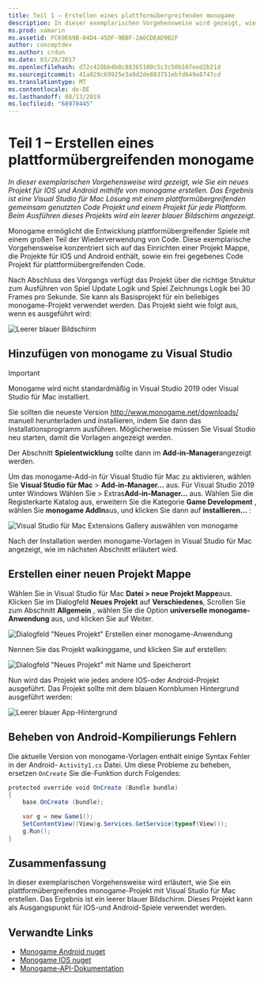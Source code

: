 ```yaml
---
title: Teil 1 – Erstellen eines plattformübergreifenden monogame
description: In dieser exemplarischen Vorgehensweise wird gezeigt, wie Sie ein neues Projekt für IOS und Android mithilfe von monogame erstellen. Das Ergebnis ist eine Visual Studio für Mac Lösung mit einem plattformübergreifenden gemeinsam genutzten Code Projekt und einem Projekt für jede Plattform. Bei der Ausführung dieses Projekts wird ein leerer blauer Bildschirm angezeigt.
ms.prod: xamarin
ms.assetid: FC69E69B-04D4-45DF-9BBF-2A6CDEAD9B2F
author: conceptdev
ms.author: crdun
ms.date: 03/28/2017
ms.openlocfilehash: d72c428bb4b8c88365180c5c3c50b107eed2b21d
ms.sourcegitcommit: 41a029c69925e3a9d2de883751ebfd649e8747cd
ms.translationtype: MT
ms.contentlocale: de-DE
ms.lasthandoff: 08/13/2019
ms.locfileid: "68978445"
---
```

# <a name="part-1--creating-a-cross-platform-monogame"></a>Teil 1 – Erstellen eines plattformübergreifenden monogame

_In dieser exemplarischen Vorgehensweise wird gezeigt, wie Sie ein neues Projekt für IOS und Android mithilfe von monogame erstellen. Das Ergebnis ist eine Visual Studio für Mac Lösung mit einem plattformübergreifenden gemeinsam genutzten Code Projekt und einem Projekt für jede Plattform. Beim Ausführen dieses Projekts wird ein leerer blauer Bildschirm angezeigt._

Monogame ermöglicht die Entwicklung plattformübergreifender Spiele mit einem großen Teil der Wiederverwendung von Code. Diese exemplarische Vorgehensweise konzentriert sich auf das Einrichten einer Projekt Mappe, die Projekte für IOS und Android enthält, sowie ein frei gegebenes Code Projekt für plattformübergreifenden Code.

Nach Abschluss des Vorgangs verfügt das Projekt über die richtige Struktur zum Ausführen von Spiel Update Logik und Spiel Zeichnungs Logik bei 30 Frames pro Sekunde. Sie kann als Basisprojekt für ein beliebiges monogame-Projekt verwendet werden. Das Projekt sieht wie folgt aus, wenn es ausgeführt wird:

![Leerer blauer Bildschirm](part1-images/image1.png)

## <a name="adding-monogame-to-visual-studio"></a>Hinzufügen von monogame zu Visual Studio

> [!IMPORTANT]
> Monogame wird nicht standardmäßig in Visual Studio 2019 oder Visual Studio für Mac installiert.
>
> Sie sollten die neueste Version http://www.monogame.net/downloads/ manuell herunterladen und installieren, indem Sie dann das Installationsprogramm ausführen. Möglicherweise müssen Sie Visual Studio neu starten, damit die Vorlagen angezeigt werden.
>
> Der Abschnitt **Spielentwicklung** sollte dann im **Add-in-Manager**angezeigt werden.

Um das monogame-Add-in für Visual Studio für Mac zu aktivieren, wählen Sie **Visual Studio für Mac** > **Add-in-Manager...** aus. Für Visual Studio 2019 unter Windows Wählen Sie > Extras**Add-in-Manager...** aus. Wählen Sie die Registerkarte Katalog aus, erweitern Sie die Kategorie **Game Development** , wählen Sie **monogame AddIn**aus, und klicken Sie dann auf **installieren...** :

![Visual Studio für Mac Extensions Gallery auswählen von monogame](part1-images/image2.png)

Nach der Installation werden monogame-Vorlagen in Visual Studio für Mac angezeigt, wie im nächsten Abschnitt erläutert wird.

## <a name="creating-a-new-solution"></a>Erstellen einer neuen Projekt Mappe

Wählen Sie in Visual Studio für Mac **Datei > neue Projekt Mappe**aus. Klicken Sie im Dialogfeld **Neues Projekt** auf **Verschiedenes**, Scrollen Sie zum Abschnitt **Allgemein** , wählen Sie die Option **universelle monogame-Anwendung** aus, und klicken Sie auf Weiter.

![Dialogfeld "Neues Projekt" Erstellen einer monogame-Anwendung](part1-images/image3.png)

Nennen Sie das Projekt walkinggame, und klicken Sie auf erstellen:

![Dialogfeld "Neues Projekt" mit Name und Speicherort](part1-images/image4.png)

Nun wird das Projekt wie jedes andere IOS-oder Android-Projekt ausgeführt. Das Projekt sollte mit dem blauen Kornblumen Hintergrund ausgeführt werden:

![Leerer blauer App-Hintergrund](part1-images/image5.png)

## <a name="fixing-android-compile-errors"></a>Beheben von Android-Kompilierungs Fehlern

Die aktuelle Version von monogame-Vorlagen enthält einige Syntax Fehler in der Android- `Activity1.cs` Datei. Um diese Probleme zu beheben, ersetzen `OnCreate` Sie die-Funktion durch Folgendes:

```csharp
protected override void OnCreate (Bundle bundle)
{
    base.OnCreate (bundle);

    var g = new Game1();
    SetContentView((View)g.Services.GetService(typeof(View)));
    g.Run();
}
```

## <a name="summary"></a>Zusammenfassung

In dieser exemplarischen Vorgehensweise wird erläutert, wie Sie ein plattformübergreifendes monogame-Projekt mit Visual Studio für Mac erstellen. Das Ergebnis ist ein leerer blauer Bildschirm. Dieses Projekt kann als Ausgangspunkt für IOS-und Android-Spiele verwendet werden.

## <a name="related-links"></a>Verwandte Links

- [Monogame Android nuget](https://www.nuget.org/packages/MonoGame.Framework.Android/)
- [Monogame IOS nuget](https://www.nuget.org/packages/MonoGame.Framework.iOS/)
- [Monogame-API-Dokumentation](http://www.monogame.net/documentation/?page=main)
